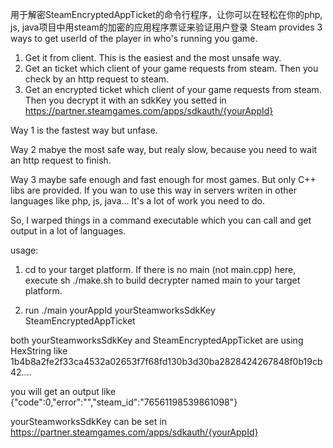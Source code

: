 用于解密SteamEncryptedAppTicket的命令行程序，让你可以在轻松在你的php, js, java项目中用steam的加密的应用程序票证来验证用户登录
Steam provides 3 ways to get userId of the player in who's running you game.
1. Get it from client. This is the easiest and the most unsafe way.
2. Get an ticket which client of your game requests from steam. Then you check by an http request to steam.
3. Get an encrypted ticket which client of your game requests from steam. Then you decrypt it with an sdkKey you setted in https://partner.steamgames.com/apps/sdkauth/{yourAppId}

Way 1 is the fastest way but unfase.

Way 2 mabye the most safe way, but realy slow, because you need to wait an http request to finish.

Way 3 maybe safe enough and fast enough for most games. But only C++ libs are provided. If you wan to use this way in servers writen in other languages like php, js, java... It's a lot of work you need to do.

So, I warped things in a command executable which you can call and get output in a lot of languages.

usage:

1. cd to your target platform. If there is no main (not main.cpp) here, execute sh ./make.sh to build decrypter named main to your target platform.

2. run ./main yourAppId yourSteamworksSdkKey SteamEncryptedAppTicket

both yourSteamworksSdkKey and SteamEncryptedAppTicket are using HexString like 1b4b8a2fe2f33ca4532a02653f7f68fd130b3d30ba2828424267848f0b19cb42....

you will get an output like {"code":0,"error":"","steam_id":"76561198539861098"}

yourSteamworksSdkKey can be set in https://partner.steamgames.com/apps/sdkauth/{yourAppId}

